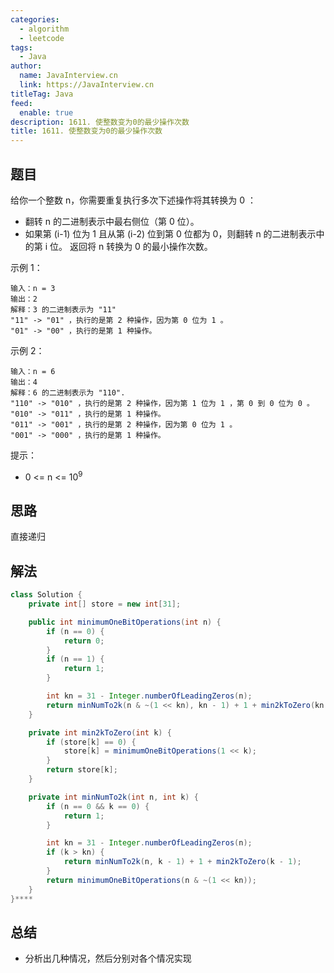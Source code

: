```yaml
---
categories: 
  - algorithm
  - leetcode
tags: 
  - Java
author: 
  name: JavaInterview.cn
  link: https://JavaInterview.cn
titleTag: Java
feed: 
  enable: true
description: 1611. 使整数变为0的最少操作次数
title: 1611. 使整数变为0的最少操作次数
---
```


## 题目

给你一个整数 n，你需要重复执行多次下述操作将其转换为 0 ：

* 翻转 n 的二进制表示中最右侧位（第 0 位）。
* 如果第 (i-1) 位为 1 且从第 (i-2) 位到第 0 位都为 0，则翻转 n 的二进制表示中的第 i 位。
返回将 n 转换为 0 的最小操作次数。



示例 1：

    输入：n = 3
    输出：2
    解释：3 的二进制表示为 "11"
    "11" -> "01" ，执行的是第 2 种操作，因为第 0 位为 1 。
    "01" -> "00" ，执行的是第 1 种操作。
示例 2：

    输入：n = 6
    输出：4
    解释：6 的二进制表示为 "110".
    "110" -> "010" ，执行的是第 2 种操作，因为第 1 位为 1 ，第 0 到 0 位为 0 。
    "010" -> "011" ，执行的是第 1 种操作。
    "011" -> "001" ，执行的是第 2 种操作，因为第 0 位为 1 。
    "001" -> "000" ，执行的是第 1 种操作。


提示：

* 0 <= n <= 10<sup>9</sup>

## 思路

直接递归

## 解法
```java
class Solution {
    private int[] store = new int[31];

    public int minimumOneBitOperations(int n) {
        if (n == 0) {
            return 0;
        }
        if (n == 1) {
            return 1;
        }

        int kn = 31 - Integer.numberOfLeadingZeros(n);
        return minNumTo2k(n & ~(1 << kn), kn - 1) + 1 + min2kToZero(kn - 1);
    }

    private int min2kToZero(int k) {
        if (store[k] == 0) {
            store[k] = minimumOneBitOperations(1 << k);
        }
        return store[k];
    }

    private int minNumTo2k(int n, int k) {
        if (n == 0 && k == 0) {
            return 1;
        }

        int kn = 31 - Integer.numberOfLeadingZeros(n);
        if (k > kn) {
            return minNumTo2k(n, k - 1) + 1 + min2kToZero(k - 1);
        }
        return minimumOneBitOperations(n & ~(1 << kn));
    }
}****

```

## 总结

- 分析出几种情况，然后分别对各个情况实现 
